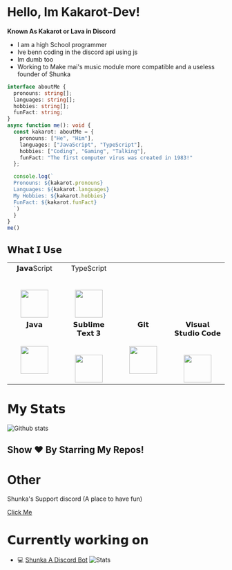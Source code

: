 # Hello, Im Kakarot-Dev!

**Known As Kakarot or Lava in Discord**
- I am a high School programmer
- Ive benn coding in the discord api using js
- Im dumb too
- Working to Make mai's music module more compatible and a useless founder of Shunka

```ts
interface aboutMe {
  pronouns: string[];
  languages: string[];
  hobbies: string[];
  funFact: string;
}
async function me(): void {
  const kakarot: aboutMe = {
    pronouns: ["He", "Him"],
    languages: ["JavaScript", "TypeScript"],
    hobbies: ["Coding", "Gaming", "Talking"],
    funFact: "The first computer virus was created in 1983!"
  };

  console.log(`
  Pronouns: ${kakarot.pronouns}
  Languages: ${kakarot.languages}
  My Hobbies: ${kakarot.hobbies}
  FunFact: ${kakarot.funFact}
  `)
  }
}
me()
```

## 𝗪𝗵𝗮𝘁 𝗜 𝗨𝘀𝗲

<table>
  <tbody>
    <td width="25%" align="center">
        <span>𝗝𝗮𝘃𝗮Script</span><br><br><br>
        <img height="64px" src="https://cdn.discordapp.com/attachments/831552576180322305/846013333799043132/bZRoAAAAAElFTkSuQmCC.png">
      </td>
     <td width="25%" align="center">
        <span>TypeScript</span><br><br><br>
        <img height="64px" src="https://cdn.discordapp.com/attachments/831552576180322305/846015146304208957/images.png">
      </td>
    <tr valign="top">
      <td width="25%" align="center">
        <span>𝗝𝗮𝘃𝗮</span><br><br><br>
        <img height="64px" src="https://cdn.svgporn.com/logos/java.svg">
      </td>
      <td width="25%" align="center">
        <span>𝗦𝘂𝗯𝗹𝗶𝗺𝗲 𝗧𝗲𝘅𝘁 𝟯</span><br><br><br>
        <img height="64px" src="https://cdn.worldvectorlogo.com/logos/sublime-text.svg">
      </td>
      <td width="25%" align="center">
        <span>𝗚𝗶𝘁</span><br><br><br>
        <img height="64px" src="https://cdn.svgporn.com/logos/git-icon.svg">
      </td>
      <td width="25%" align="center">
        <span>𝗩𝗶𝘀𝘂𝗮𝗹 𝗦𝘁𝘂𝗱𝗶𝗼 𝗖𝗼𝗱𝗲</span><br><br><br>
        <img height="64px" src="https://cdn.svgporn.com/logos/visual-studio-code.svg">
      </td>
    </tr>
  </tbody>
</table>

# 𝗠𝘆 𝗦𝘁𝗮𝘁𝘀

![Github stats](https://github-readme-stats.vercel.app/api?username=kakarot-dev&show_icons=true&hide_border=true)

## Show ❤️ By Starring My Repos!


# Other
Shunka's Support discord (A place to have fun)

[Click Me](https://discord.gg/b7HzMtSYtX)



# 𝗖𝘂𝗿𝗿𝗲𝗻𝘁𝗹𝘆 𝘄𝗼𝗿𝗸𝗶𝗻𝗴 𝗼𝗻

- 💻 [Shunka A Discord Bot](https://voidbots.net/bot/831523779229253704/invite)
![Stats](https://voidbots.net/api/embed/831523779229253704?theme=dark)

